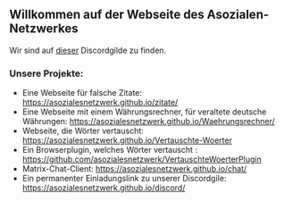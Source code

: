 ## Willkommen auf der Webseite des Asozialen-Netzwerkes
Wir sind auf [dieser](https://asozialesnetzwerk.github.io/discord/) Discordgilde zu finden.


### Unsere Projekte:

- Eine Webseite für falsche Zitate:  https://asozialesnetzwerk.github.io/zitate/
- Eine Webseite mit einem Währungsrechner, für veraltete deutsche Währungen: https://asozialesnetzwerk.github.io/Waehrungsrechner/
- Webseite, die Wörter vertauscht: https://asozialesnetzwerk.github.io/Vertauschte-Woerter
- Ein Browserplugin, welches Wörter vertauscht : https://github.com/asozialesnetzwerk/VertauschteWoerterPlugin
- Matrix-Chat-Client: https://asozialesnetzwerk.github.io/chat/
- Ein permanenter Einladungslink zu unserer Discordgile: https://asozialesnetzwerk.github.io/discord/


